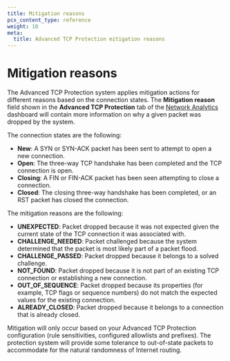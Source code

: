 ```yaml
---
title: Mitigation reasons
pcx_content_type: reference
weight: 10
meta:
  title: Advanced TCP Protection mitigation reasons
---
```


# Mitigation reasons

The Advanced TCP Protection system applies mitigation actions for different reasons based on the connection states. The **Mitigation reason** field shown in the **Advanced TCP Protection** tab of the [Network Analytics](/analytics/network-analytics/) dashboard will contain more information on why a given packet was dropped by the system.

The connection states are the following:

* **New**: A SYN or SYN-ACK packet has been sent to attempt to open a new connection.
* **Open**: The three-way TCP handshake has been completed and the TCP connection is open.
* **Closing**: A FIN or FIN-ACK packet has been seen attempting to close a connection.
* **Closed**: The closing three-way handshake has been completed, or an RST packet has closed the connection.

The mitigation reasons are the following:

* **UNEXPECTED**: Packet dropped because it was not expected given the current state of the TCP connection it was associated with.
* **CHALLENGE_NEEDED**:  Packet challenged because the system determined that the packet is most likely part of a packet flood.
* **CHALLENGE_PASSED**: Packet dropped because it belongs to a solved challenge.
* **NOT_FOUND**: Packet dropped because it is not part of an existing TCP connection or establishing a new connection.
* **OUT_OF_SEQUENCE**: Packet dropped because its properties (for example, TCP flags or sequence numbers) do not match the expected values for the existing connection.
* **ALREADY_CLOSED**: Packet dropped because it belongs to a connection that is already closed.

Mitigation will only occur based on your Advanced TCP Protection configuration (rule sensitivities, configured allowlists and prefixes). The protection system will provide some tolerance to out-of-state packets to accommodate for the natural randomness of Internet routing.
